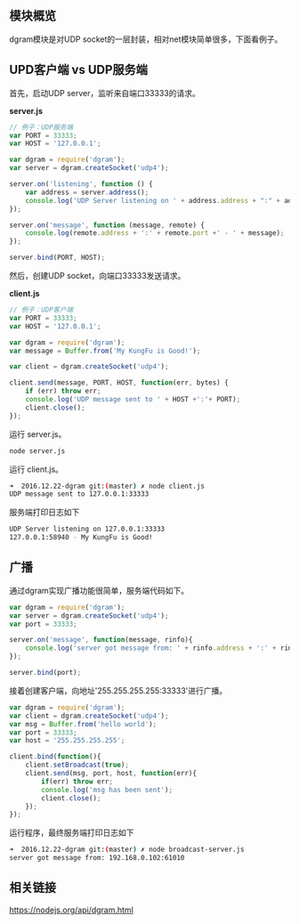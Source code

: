 ## 模块概览

dgram模块是对UDP socket的一层封装，相对net模块简单很多，下面看例子。

## UPD客户端 vs UDP服务端

首先，启动UDP server，监听来自端口33333的请求。

**server.js**

```js
// 例子：UDP服务端
var PORT = 33333;
var HOST = '127.0.0.1';

var dgram = require('dgram');
var server = dgram.createSocket('udp4');

server.on('listening', function () {
    var address = server.address();
    console.log('UDP Server listening on ' + address.address + ":" + address.port);
});

server.on('message', function (message, remote) {
    console.log(remote.address + ':' + remote.port +' - ' + message);
});

server.bind(PORT, HOST);
```


然后，创建UDP socket，向端口33333发送请求。

**client.js**

```js
// 例子：UDP客户端
var PORT = 33333;
var HOST = '127.0.0.1';

var dgram = require('dgram');
var message = Buffer.from('My KungFu is Good!');

var client = dgram.createSocket('udp4');

client.send(message, PORT, HOST, function(err, bytes) {
    if (err) throw err;
    console.log('UDP message sent to ' + HOST +':'+ PORT);
    client.close();
});
```

运行 server.js。

```bash
node server.js
```

运行 client.js。

```bash
➜  2016.12.22-dgram git:(master) ✗ node client.js 
UDP message sent to 127.0.0.1:33333
```

服务端打印日志如下

```bash
UDP Server listening on 127.0.0.1:33333
127.0.0.1:58940 - My KungFu is Good!
```

## 广播

通过dgram实现广播功能很简单，服务端代码如下。

```js
var dgram = require('dgram');
var server = dgram.createSocket('udp4');
var port = 33333;

server.on('message', function(message, rinfo){
    console.log('server got message from: ' + rinfo.address + ':' + rinfo.port);
});

server.bind(port);
```

接着创建客户端，向地址'255.255.255.255:33333'进行广播。

```js
var dgram = require('dgram');
var client = dgram.createSocket('udp4');
var msg = Buffer.from('hello world');
var port = 33333;
var host = '255.255.255.255';

client.bind(function(){
    client.setBroadcast(true);
    client.send(msg, port, host, function(err){
        if(err) throw err;
        console.log('msg has been sent');
        client.close();
    });
});
```

运行程序，最终服务端打印日志如下

```bash
➜  2016.12.22-dgram git:(master) ✗ node broadcast-server.js
server got message from: 192.168.0.102:61010
```

## 相关链接

https://nodejs.org/api/dgram.html
